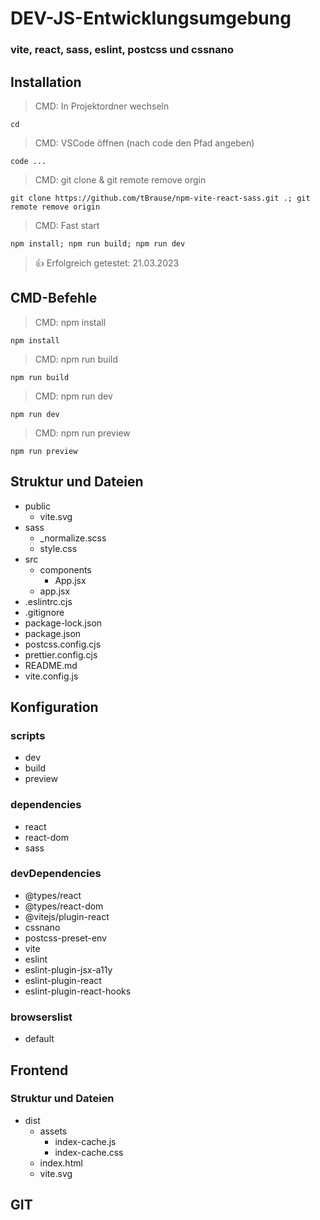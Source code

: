 # DEV-JS-Entwicklungsumgebung

### vite, react, sass, eslint, postcss und cssnano

## Installation

> CMD: In Projektordner wechseln

    cd

> CMD: VSCode öffnen (nach code den Pfad angeben)

    code ...

> CMD: git clone & git remote remove orgin

    git clone https://github.com/tBrause/npm-vite-react-sass.git .; git remote remove origin

> CMD: Fast start

    npm install; npm run build; npm run dev

> 👍 Erfolgreich getestet: 21.03.2023

## CMD-Befehle

> CMD: npm install

    npm install

> CMD: npm run build

    npm run build

> CMD: npm run dev

    npm run dev

> CMD: npm run preview

    npm run preview

## Struktur und Dateien

- public
  - vite.svg
- sass
  - \_normalize.scss
  - style.css
- src
  - components
    - App.jsx
  - app.jsx
- .eslintrc.cjs
- .gitignore
- package-lock.json
- package.json
- postcss.config.cjs
- prettier.config.cjs
- README.md
- vite.config.js

## Konfiguration

### scripts

- dev
- build
- preview

### dependencies

- react
- react-dom
- sass

### devDependencies

- @types/react
- @types/react-dom
- @vitejs/plugin-react
- cssnano
- postcss-preset-env
- vite
- eslint
- eslint-plugin-jsx-a11y
- eslint-plugin-react
- eslint-plugin-react-hooks

### browserslist

- default

## Frontend

### Struktur und Dateien

- dist
  - assets
    - index-cache.js
    - index-cache.css
  - index.html
  - vite.svg

## GIT

<!-- kom -->
